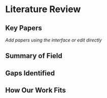 # Literature Review

## Key Papers
*Add papers using the interface or edit directly*

## Summary of Field


## Gaps Identified


## How Our Work Fits

